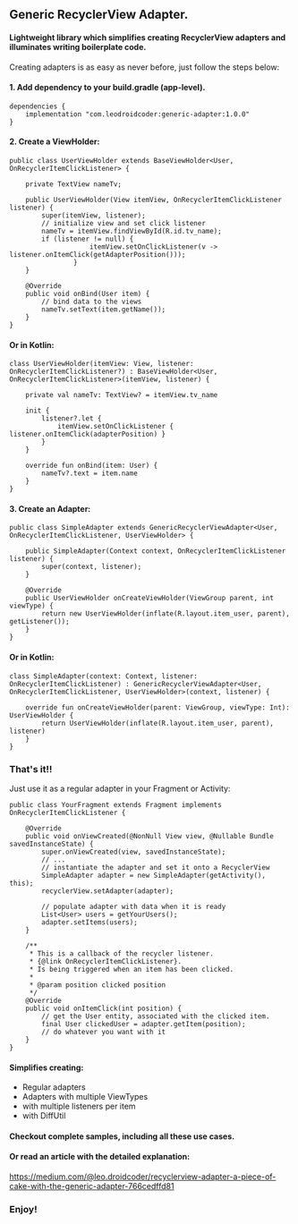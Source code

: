 

## Generic RecyclerView Adapter.

#### Lightweight library which simplifies creating RecyclerView adapters and illuminates writing boilerplate code.

Creating adapters is as easy as never before, just follow the steps below:

#### 1. Add dependency to your build.gradle (app-level).

    dependencies {
        implementation "com.leodroidcoder:generic-adapter:1.0.0"
    }

#### 2. Create a ViewHolder:

    public class UserViewHolder extends BaseViewHolder<User, OnRecyclerItemClickListener> {

        private TextView nameTv;

        public UserViewHolder(View itemView, OnRecyclerItemClickListener listener) {
            super(itemView, listener);
            // initialize view and set click listener
            nameTv = itemView.findViewById(R.id.tv_name);
            if (listener != null) {
                        itemView.setOnClickListener(v -> listener.onItemClick(getAdapterPosition()));
                    }
        }

        @Override
        public void onBind(User item) {
            // bind data to the views
            nameTv.setText(item.getName());
        }
    }

#### Or in Kotlin:

    class UserViewHolder(itemView: View, listener: OnRecyclerItemClickListener?) : BaseViewHolder<User, OnRecyclerItemClickListener>(itemView, listener) {

        private val nameTv: TextView? = itemView.tv_name

        init {
            listener?.let {
                itemView.setOnClickListener { listener.onItemClick(adapterPosition) }
            }
        }

        override fun onBind(item: User) {
            nameTv?.text = item.name
        }
    }

#### 3. Create an Adapter:

    public class SimpleAdapter extends GenericRecyclerViewAdapter<User, OnRecyclerItemClickListener, UserViewHolder> {

        public SimpleAdapter(Context context, OnRecyclerItemClickListener listener) {
            super(context, listener);
        }

        @Override
        public UserViewHolder onCreateViewHolder(ViewGroup parent, int viewType) {
            return new UserViewHolder(inflate(R.layout.item_user, parent), getListener());
        }
    }

#### Or in Kotlin:

    class SimpleAdapter(context: Context, listener: OnRecyclerItemClickListener) : GenericRecyclerViewAdapter<User, OnRecyclerItemClickListener, UserViewHolder>(context, listener) {

        override fun onCreateViewHolder(parent: ViewGroup, viewType: Int): UserViewHolder {
            return UserViewHolder(inflate(R.layout.item_user, parent), listener)
        }
    }

### That's   it!!

Just use it as a regular adapter in your Fragment or Activity:

    public class YourFragment extends Fragment implements OnRecyclerItemClickListener {

        @Override
        public void onViewCreated(@NonNull View view, @Nullable Bundle savedInstanceState) {
            super.onViewCreated(view, savedInstanceState);
            // ...
            // instantiate the adapter and set it onto a RecyclerView
            SimpleAdapter adapter = new SimpleAdapter(getActivity(), this);
            recyclerView.setAdapter(adapter);

            // populate adapter with data when it is ready
            List<User> users = getYourUsers();
            adapter.setItems(users);
        }

        /**
         * This is a callback of the recycler listener.
         * {@link OnRecyclerItemClickListener}.
         * Is being triggered when an item has been clicked.
         *
         * @param position clicked position
         */
        @Override
        public void onItemClick(int position) {
            // get the User entity, associated with the clicked item.
            final User clickedUser = adapter.getItem(position);
            // do whatever you want with it
        }
    }

#### Simplifies creating:
- Regular adapters
- Adapters with multiple ViewTypes
- with multiple listeners per item
- with DiffUtil

#### Checkout complete samples, including all these use cases.
#### Or read an article with the detailed explanation:
https://medium.com/@leo.droidcoder/recyclerview-adapter-a-piece-of-cake-with-the-generic-adapter-766cedffd81

### Enjoy!
